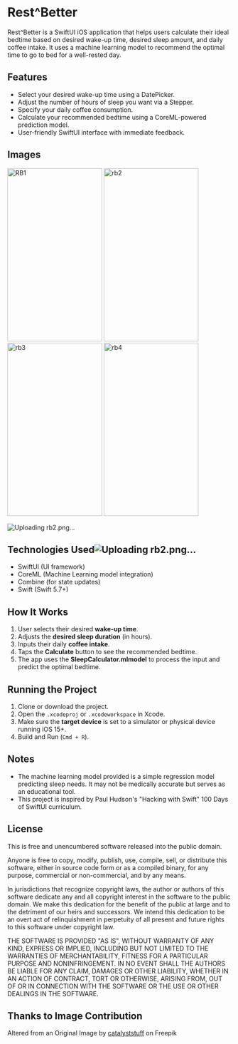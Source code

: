 # Rest^Better

Rest^Better is a SwiftUI iOS application that helps users calculate their ideal bedtime based on desired wake-up time, desired sleep amount, and daily coffee intake. It uses a machine learning model to recommend the optimal time to go to bed for a well-rested day.

## Features

- Select your desired wake-up time using a DatePicker.
- Adjust the number of hours of sleep you want via a Stepper.
- Specify your daily coffee consumption.
- Calculate your recommended bedtime using a CoreML-powered prediction model.
- User-friendly SwiftUI interface with immediate feedback.

 ## Images
<img width="213" height="389" alt="RB1" src="https://github.com/user-attachments/assets/52d10a99-9dba-4828-ba6c-fc8737fca35e" />
<img width="213" height="389" alt="rb2" src="https://github.com/user-attachments/assets/4c0b8901-0f36-455b-aebb-93078e8e454a" />
<img width="213" height="389" alt="rb3" src="https://github.com/user-attachments/assets/501f15fe-29b3-4892-8540-05981904ccbd" />
<img width="213" height="389" alt="rb4" src="https://github.com/user-attachments/assets/b92b441e-9195-4895-938d-4d0a3ba332ba" />


![Uploading rb2.png…]()

## Technologies Used![Uploading rb2.png…]()


- SwiftUI (UI framework)
- CoreML (Machine Learning model integration)
- Combine (for state updates)
- Swift (Swift 5.7+)
## How It Works

1. User selects their desired **wake-up time**.
2. Adjusts the **desired sleep duration** (in hours).
3. Inputs their daily **coffee intake**.
4. Taps the **Calculate** button to see the recommended bedtime.
5. The app uses the **SleepCalculator.mlmodel** to process the input and predict the optimal bedtime.

## Running the Project

1. Clone or download the project.
2. Open the `.xcodeproj` or `.xcodeworkspace` in Xcode.
3. Make sure the **target device** is set to a simulator or physical device running iOS 15+.
4. Build and Run (`Cmd + R`).

## Notes

- The machine learning model provided is a simple regression model predicting sleep needs. It may not be medically accurate but serves as an educational tool.
- This project is inspired by Paul Hudson's "Hacking with Swift" 100 Days of SwiftUI curriculum.

## License

This is free and unencumbered software released into the public domain.

Anyone is free to copy, modify, publish, use, compile, sell, or distribute this software, either in source code form or as a compiled binary, for any purpose, commercial or non-commercial, and by any means.

In jurisdictions that recognize copyright laws, the author or authors of this software dedicate any and all copyright interest in the software to the public domain. We make this dedication for the benefit of the public at large and to the detriment of our heirs and successors. We intend this dedication to be an overt act of relinquishment in perpetuity of all present and future rights to this software under copyright law.

THE SOFTWARE IS PROVIDED "AS IS", WITHOUT WARRANTY OF ANY KIND, EXPRESS OR IMPLIED, INCLUDING BUT NOT LIMITED TO THE WARRANTIES OF MERCHANTABILITY, FITNESS FOR A PARTICULAR PURPOSE AND NONINFRINGEMENT. IN NO EVENT SHALL THE AUTHORS BE LIABLE FOR ANY CLAIM, DAMAGES OR OTHER LIABILITY, WHETHER IN AN ACTION OF CONTRACT, TORT OR OTHERWISE, ARISING FROM, OUT OF OR IN CONNECTION WITH THE SOFTWARE OR THE USE OR OTHER DEALINGS IN THE SOFTWARE.

## Thanks to Image Contribution

Altered from an Original Image by [catalyststuff](https://www.freepik.com/free-vector/cute-koala-sleeping-tree-cartoon-animal-nature-icon-concept-isolated-flat-cartoon-style_11579989.htm) on Freepik

